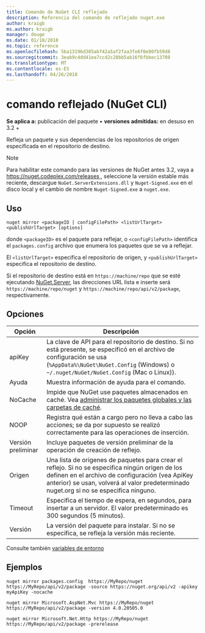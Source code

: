 ```yaml
---
title: Comando de NuGet CLI reflejado
description: Referencia del comando de reflejado nuget.exe
author: kraigb
ms.author: kraigb
manager: douge
ms.date: 01/18/2018
ms.topic: reference
ms.openlocfilehash: 5ba13196d385abf42a5af2faa3fe6f0e80fb59d8
ms.sourcegitcommit: 3eab9c4dd41ea7ccd2c28bb5ab16f6fbbec13708
ms.translationtype: MT
ms.contentlocale: es-ES
ms.lasthandoff: 04/26/2018
---
```

# <a name="mirror-command-nuget-cli"></a>comando reflejado (NuGet CLI)

**Se aplica a:** publicación del paquete &bullet; **versiones admitidas:** en desuso en 3.2 +

Refleja un paquete y sus dependencias de los repositorios de origen especificada en el repositorio de destino.

> [!NOTE]
> Para habilitar este comando para las versiones de NuGet antes 3.2, vaya a [ https://nuget.codeplex.com/releases ](https://nuget.codeplex.com/releases), seleccione la versión estable más reciente, descargue `NuGet.ServerExtensions.dll` y `Nuget-Signed.exe` en el disco local y el cambio de nombre `Nuget-Signed.exe` a `nuget.exe`.

## <a name="usage"></a>Uso

```cli
nuget mirror <packageID | configFilePath> <listUrlTarget> <publishUrlTarget> [options]
```

donde `<packageID>` es el paquete para reflejar, o `<configFilePath>` identifica el `packages.config` archivo que enumera los paquetes que se va a reflejar.

El `<listUrlTarget>` especifica el repositorio de origen, y `<publishUrlTarget>` especifica el repositorio de destino.

Si el repositorio de destino está en `https://machine/repo` que se esté ejecutando [NuGet.Server](../hosting-packages/nuget-server.md), las direcciones URL lista e inserte será `https://machine/repo/nuget` y `https://machine/repo/api/v2/package`, respectivamente.

## <a name="options"></a>Opciones

| Opción | Descripción |
| --- | --- |
| apiKey | La clave de API para el repositorio de destino. Si no está presente, se especificó en el archivo de configuración se usa (`%AppData%\NuGet\NuGet.Config` (Windows) o `~/.nuget/NuGet/NuGet.Config` (Mac o Linux)). |
| Ayuda | Muestra información de ayuda para el comando. |
| NoCache | Impide que NuGet use paquetes almacenados en caché. Vea [administrar los paquetes globales y las carpetas de caché](../consume-packages/managing-the-global-packages-and-cache-folders.md). |
| NOOP | Registra qué están a cargo pero no lleva a cabo las acciones; se da por supuesto se realizó correctamente para las operaciones de inserción. |
| Versión preliminar | Incluye paquetes de versión preliminar de la operación de creación de reflejo. |
| Origen | Una lista de orígenes de paquetes para crear el reflejo. Si no se especifica ningún origen de los definen en el archivo de configuración (vea ApiKey anterior) se usan, volverá al valor predeterminado nuget.org si no se especifica ninguno. |
| Timeout | Especifica el tiempo de espera, en segundos, para insertar a un servidor. El valor predeterminado es 300 segundos (5 minutos). |
| Versión | La versión del paquete para instalar. Si no se especifica, se refleja la versión más reciente. |

Consulte también [variables de entorno](cli-ref-environment-variables.md)

## <a name="examples"></a>Ejemplos

```cli
nuget mirror packages.config  https://MyRepo/nuget https://MyRepo/api/v2/package -source https://nuget.org/api/v2 -apikey myApiKey -nocache

nuget mirror Microsoft.AspNet.Mvc https://MyRepo/nuget https://MyRepo/api/v2/package -version 4.0.20505.0

nuget mirror Microsoft.Net.Http https://MyRepo/nuget https://MyRepo/api/v2/package -prerelease
```
